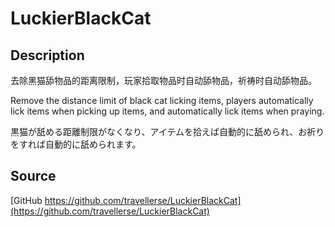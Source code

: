 # LuckierBlackCat

## Description
去除黑猫舔物品的距离限制，玩家拾取物品时自动舔物品，祈祷时自动舔物品。

Remove the distance limit of black cat licking items, players automatically lick items when picking up items, and automatically lick items when praying.

黒猫が舐める距離制限がなくなり、アイテムを拾えば自動的に舐められ、お祈りをすれば自動的に舐められます。

## Source
[GitHub https://github.com/travellerse/LuckierBlackCat](https://github.com/travellerse/LuckierBlackCat)
